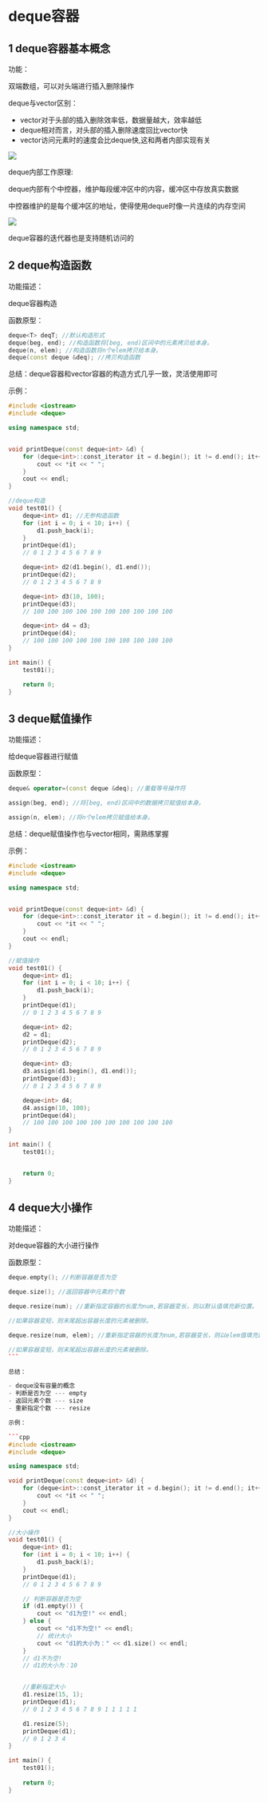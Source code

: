 # deque容器

## 1 deque容器基本概念

功能：

双端数组，可以对头端进行插入删除操作

deque与vector区别：

- vector对于头部的插入删除效率低，数据量越大，效率越低
- deque相对而言，对头部的插入删除速度回比vector快
- vector访问元素时的速度会比deque快,这和两者内部实现有关

![](https://mouday.github.io/img/2024/11/10/gjbx3zi.png)

deque内部工作原理:

deque内部有个中控器，维护每段缓冲区中的内容，缓冲区中存放真实数据

中控器维护的是每个缓冲区的地址，使得使用deque时像一片连续的内存空间

![](https://mouday.github.io/img/2024/11/10/16re3hq.png)

deque容器的迭代器也是支持随机访问的

## 2 deque构造函数

功能描述：

deque容器构造

函数原型：

```cpp
deque<T> deqT; //默认构造形式
deque(beg, end); //构造函数将[beg, end)区间中的元素拷贝给本身。
deque(n, elem); //构造函数将n个elem拷贝给本身。
deque(const deque &deq); //拷贝构造函数
```

总结：deque容器和vector容器的构造方式几乎一致，灵活使用即可


示例：


```cpp
#include <iostream>
#include <deque>

using namespace std;


void printDeque(const deque<int> &d) {
    for (deque<int>::const_iterator it = d.begin(); it != d.end(); it++) {
        cout << *it << " ";
    }
    cout << endl;
}

//deque构造
void test01() {
    deque<int> d1; //无参构造函数
    for (int i = 0; i < 10; i++) {
        d1.push_back(i);
    }
    printDeque(d1);
    // 0 1 2 3 4 5 6 7 8 9

    deque<int> d2(d1.begin(), d1.end());
    printDeque(d2);
    // 0 1 2 3 4 5 6 7 8 9

    deque<int> d3(10, 100);
    printDeque(d3);
    // 100 100 100 100 100 100 100 100 100 100

    deque<int> d4 = d3;
    printDeque(d4);
    // 100 100 100 100 100 100 100 100 100 100
}

int main() {
    test01();

    return 0;
}

```

## 3 deque赋值操作

功能描述：

给deque容器进行赋值

函数原型：

```cpp
deque& operator=(const deque &deq); //重载等号操作符

assign(beg, end); //将[beg, end)区间中的数据拷贝赋值给本身。

assign(n, elem); //将n个elem拷贝赋值给本身。
```

总结：deque赋值操作也与vector相同，需熟练掌握

示例：


```cpp
#include <iostream>
#include <deque>

using namespace std;


void printDeque(const deque<int> &d) {
    for (deque<int>::const_iterator it = d.begin(); it != d.end(); it++) {
        cout << *it << " ";
    }
    cout << endl;
}

//赋值操作
void test01() {
    deque<int> d1;
    for (int i = 0; i < 10; i++) {
        d1.push_back(i);
    }
    printDeque(d1);
    // 0 1 2 3 4 5 6 7 8 9

    deque<int> d2;
    d2 = d1;
    printDeque(d2);
    // 0 1 2 3 4 5 6 7 8 9

    deque<int> d3;
    d3.assign(d1.begin(), d1.end());
    printDeque(d3);
    // 0 1 2 3 4 5 6 7 8 9

    deque<int> d4;
    d4.assign(10, 100);
    printDeque(d4);
    // 100 100 100 100 100 100 100 100 100 100
}

int main() {
    test01();


    return 0;
}

```

## 4 deque大小操作

功能描述：

对deque容器的大小进行操作

函数原型：

```cpp
deque.empty(); //判断容器是否为空

deque.size(); //返回容器中元素的个数

deque.resize(num); //重新指定容器的长度为num,若容器变长，则以默认值填充新位置。

​//如果容器变短，则末尾超出容器长度的元素被删除。

deque.resize(num, elem); //重新指定容器的长度为num,若容器变长，则以elem值填充新位置。

//如果容器变短，则末尾超出容器长度的元素被删除。
​```

总结：

- deque没有容量的概念
- 判断是否为空 --- empty
- 返回元素个数 --- size
- 重新指定个数 --- resize

示例：

```cpp
#include <iostream>
#include <deque>

using namespace std;

void printDeque(const deque<int> &d) {
    for (deque<int>::const_iterator it = d.begin(); it != d.end(); it++) {
        cout << *it << " ";
    }
    cout << endl;
}

//大小操作
void test01() {
    deque<int> d1;
    for (int i = 0; i < 10; i++) {
        d1.push_back(i);
    }
    printDeque(d1);
    // 0 1 2 3 4 5 6 7 8 9

    // 判断容器是否为空
    if (d1.empty()) {
        cout << "d1为空!" << endl;
    } else {
        cout << "d1不为空!" << endl;
        // 统计大小
        cout << "d1的大小为：" << d1.size() << endl;
    }
    // d1不为空!
    // d1的大小为：10


    //重新指定大小
    d1.resize(15, 1);
    printDeque(d1);
    // 0 1 2 3 4 5 6 7 8 9 1 1 1 1 1

    d1.resize(5);
    printDeque(d1);
    // 0 1 2 3 4
}

int main() {
    test01();
    
    return 0;
}

```

